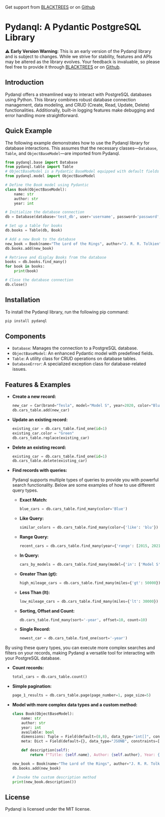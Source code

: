 Get support from [BLACKTREES](https://blacktre.es) or on [Github](https://github.com/jdnumm/pydanql)

# Pydanql: A Pydantic PostgreSQL Library

⚠️ **Early Version Warning**: This is an early version of the Pydanql library and is subject to changes. While we strive for stability, features and APIs may be altered as the library evolves. Your feedback is invaluable, so please feel free to provide it through [BLACKTREES](https://blacktre.es) or on [Github](https://github.com/jdnumm/pydanql).

## Introduction
Pydanql offers a streamlined way to interact with PostgreSQL databases using Python. This library combines robust database connection management, data modeling, and CRUD (Create, Read, Update, Delete) functionalities. Additionally, built-in logging features make debugging and error handling more straightforward.

## Quick Example

The following example demonstrates how to use the Pydanql library for database interactions. This assumes that the necessary classes—`Database`, `Table`, and `ObjectBaseModel`—are imported from Pydanql.

```python
from pydanql.base import Database
from pydanql.table import Table
# ObjectBaseModel is a Pydantic BaseModel equipped with default fields such as id, slug, date_created, and date_last_edit.
from pydanql.model import ObjectBaseModel

# Define the Book model using Pydantic
class Book(ObjectBaseModel):
    name: str
    author: str
    year: int

# Initialize the database connection
db = Database(database='test_db', user='username', password='password', host='localhost', port=5432)

# Set up a table for books
db.books = Table(db, Book)

# Add a new Book to the database
new_book = Book(name="The Lord of the Rings", author="J. R. R. Tolkien", year=1964)
db.books.add(new_book)

# Retrieve and display Books from the database
books = db.books.find_many()
for book in books:
    print(book)

# Close the database connection
db.close()
```

## Installation

To install the Pydanql library, run the following pip command:
```bash
pip install pydanql
```

## Components

- `Database`: Manages the connection to a PostgreSQL database.
- `ObjectBaseModel`: An enhanced Pydantic model with predefined fields.
- `Table`: A utility class for CRUD operations on database tables.
- `DatabaseError`: A specialized exception class for database-related issues.

## Features & Examples

- **Create a new record:**
    ```python
    new_car = Car(brand="Tesla", model="Model S", year=2020, color="Blue", miles=1000.5)
    db.cars_table.add(new_car)
    ```

- **Update an existing record:**
    ```python
    existing_car = db.cars_table.find_one(id=1)
    existing_car.color = "Green"
    db.cars_table.replace(existing_car)
    ```

- **Delete an existing record:**
    ```python
    existing_car = db.cars_table.find_one(id=1)
    db.cars_table.delete(existing_car)
    ```

- **Find records with queries:**

    Pydanql supports multiple types of queries to provide you with powerful search functionality. Below are some examples of how to use different query types.

    - **Exact Match:**
        ```python
        blue_cars = db.cars_table.find_many(color='Blue')
        ```
    
    - **Like Query:**
        ```python
        similar_colors = db.cars_table.find_many(color={'like': 'blu'})
        ```
    
    - **Range Query:**
        ```python
        recent_cars = db.cars_table.find_many(year={'range': [2015, 2021]})
        ```
    
    - **In Query:**
        ```python
        cars_by_models = db.cars_table.find_many(model={'in': ['Model S', 'Model X']})
        ```
    
    - **Greater Than (gt):**
        ```python
        high_mileage_cars = db.cars_table.find_many(miles={'gt': 50000})
        ```
    
    - **Less Than (lt):**
        ```python
        low_mileage_cars = db.cars_table.find_many(miles={'lt': 30000})
        ```
        
    - **Sorting, Offset and Count:**
        ```python
        db.cars_table.find_many(sort='-year', offset=10, count=10)
        ```
        
    - **Single Record:**
        ```python
        newest_car = db.cars_table.find_one(sort='-year')
        ```
        
By using these query types, you can execute more complex searches and filters on your records, making Pydanql a versatile tool for interacting with your PostgreSQL database.

- **Count records:**
    ```python
    total_cars = db.cars_table.count()
    ```

- **Simple pagination:**
    ```python
    page_1_results = db.cars_table.page(page_number=1, page_size=5)
    ```

- **Model with more complex data types and a custom method:**
    ```python
    class Book(ObjectBaseModel):
        name: str
        author: str
        year: int
        available: bool
        dimensions: Tuple = Field(default=(8,8), data_type="int[]", constraints=["NOT NULL"])
        meta: Dict = Field(default={}, data_type="JSONB", constraints=["NOT NULL"])

        def description(self):
            return f"Title: {self.name}, Author: {self.author}, Year: {self.year}"
    
    new_book = Book(name="The Lord of the Rings", author="J. R. R. Tolkien", available=True, year=1964, dimensions=(16,23), meta={ 'language': 'en' })
    db.books.add(new_book)

    # Invoke the custom description method
    print(new_book.description())
    ```

## License

Pydanql is licensed under the MIT license.